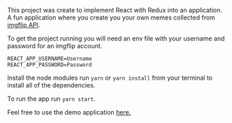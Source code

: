 This project was create to implement React with Redux into an application. A fun application where you create you your own memes collected from [imgflip API](https://api.imgflip.com/).

To get the project running you will need an env file with your username and password for an imgflip account. 
```
REACT_APP_USERNAME=Username
REACT_APP_PASSWORD=Password
```

Install the node modules run `yarn` or `yarn install` from your terminal to install all of the dependencies. 

To run the app run `yarn start`.

Feel free to use the demo application [here.](https://make-your-meme.herokuapp.com/)
